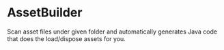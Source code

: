 AssetBuilder
============

Scan asset files under given folder and automatically generates Java code that does the load/dispose assets for you.
